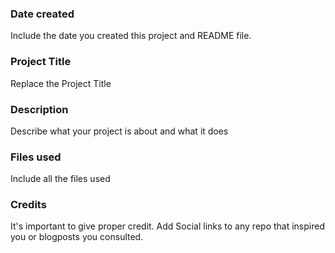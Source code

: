 ### Date created
Include the date you created this project and README file.

### Project Title
Replace the Project Title

### Description
Describe what your project is about and what it does

### Files used
Include all the files used

### Credits
It's important to give proper credit. Add Social links to any repo that inspired you or blogposts you consulted.

